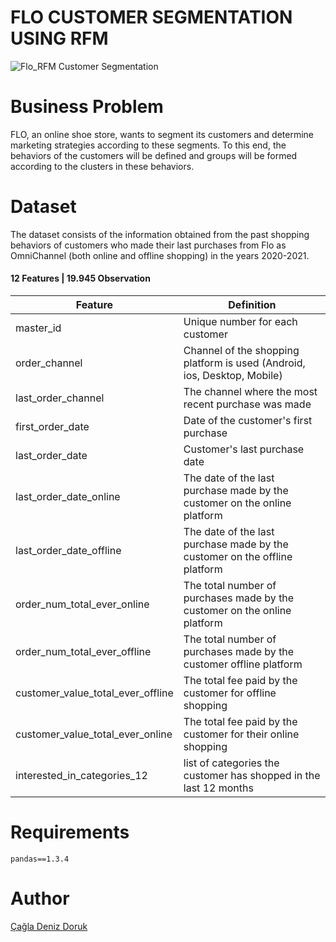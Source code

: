 # FLO CUSTOMER SEGMENTATION USING RFM
![Flo_RFM Customer Segmentation](https://user-images.githubusercontent.com/84645968/217378903-90e97a3d-cd4c-41b6-993d-ff424ce7f7f6.png)

# Business Problem 
FLO, an online shoe store, wants to segment its customers and determine marketing strategies according to these segments. To this end, the behaviors of the customers will be defined and groups will be formed according to the clusters in these behaviors.
# Dataset 
The dataset consists of the information obtained from the past shopping behaviors of customers who made their last purchases from Flo as OmniChannel (both online and offline shopping) in the years 2020-2021.
#### 12 Features | 19.945 Observation
| Feature | Definition |
| --- | --- |
| master_id | Unique number for each customer |
| order_channel | Channel of the shopping platform is used (Android, ios, Desktop, Mobile) |
| last_order_channel | The channel where the most recent purchase was made |
| first_order_date | Date of the customer's first purchase |
| last_order_date | Customer's last purchase date |
| last_order_date_online | The date of the last purchase made by the customer on the online platform |
| last_order_date_offline | The date of the last purchase made by the customer on the offline platform |
| order_num_total_ever_online | The total number of purchases made by the customer on the online platform |
| order_num_total_ever_offline | The total number of purchases made by the customer offline platform |
| customer_value_total_ever_offline | The total fee paid by the customer for offline shopping |
| customer_value_total_ever_online | The total fee paid by the customer for their online shopping |
| interested_in_categories_12 | list of categories the customer has shopped in the last 12 months |
# Requirements
```
pandas==1.3.4
```
# Author
[Çağla Deniz Doruk](https://github.com/cagladenizdoruk)
